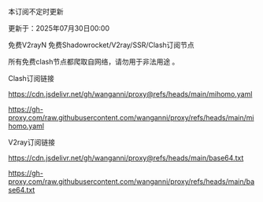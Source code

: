 本订阅不定时更新

更新于：2025年07月30日00:00


免费V2rayN 免费Shadowrocket/V2ray/SSR/Clash订阅节点

所有免费clash节点都爬取自网络，请勿用于非法用途 。



Clash订阅链接

https://cdn.jsdelivr.net/gh/wanganni/proxy@refs/heads/main/mihomo.yaml

https://gh-proxy.com/raw.githubusercontent.com/wanganni/proxy/refs/heads/main/mihomo.yaml

V2ray订阅链接

https://cdn.jsdelivr.net/gh/wanganni/proxy@refs/heads/main/base64.txt

https://gh-proxy.com/raw.githubusercontent.com/wanganni/proxy/refs/heads/main/base64.txt
